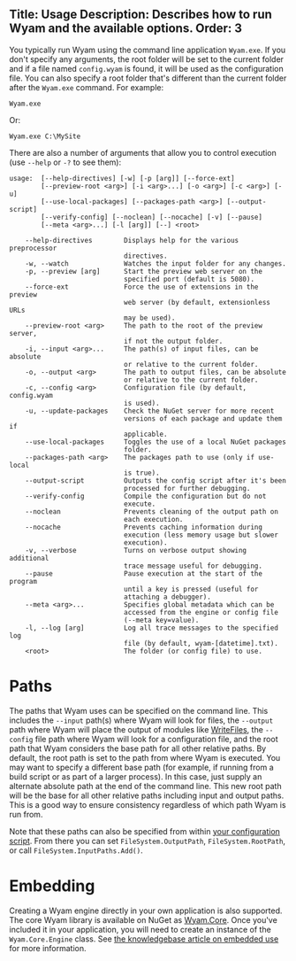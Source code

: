 Title: Usage
Description: Describes how to run Wyam and the available options.
Order: 3
---
You typically run Wyam using the command line application `Wyam.exe`. If you don't specify any arguments, the root folder will be set to the current folder and if a file named `config.wyam` is found, it will be used as the configuration file. You can also specify a root folder that's different than the current folder after the `Wyam.exe` command. For example:

```
Wyam.exe
```

Or:

```
Wyam.exe C:\MySite
```

There are also a number of arguments that allow you to control execution (use `--help` or `-?` to see them):

```
usage:  [--help-directives] [-w] [-p [arg]] [--force-ext]
        [--preview-root <arg>] [-i <arg>...] [-o <arg>] [-c <arg>] [-u]
        [--use-local-packages] [--packages-path <arg>] [--output-script]
        [--verify-config] [--noclean] [--nocache] [-v] [--pause]
        [--meta <arg>...] [-l [arg]] [--] <root>

    --help-directives        Displays help for the various preprocessor
                             directives.
    -w, --watch              Watches the input folder for any changes.
    -p, --preview [arg]      Start the preview web server on the
                             specified port (default is 5080).
    --force-ext              Force the use of extensions in the preview
                             web server (by default, extensionless URLs
                             may be used).
    --preview-root <arg>     The path to the root of the preview server,
                             if not the output folder.
    -i, --input <arg>...     The path(s) of input files, can be absolute
                             or relative to the current folder.
    -o, --output <arg>       The path to output files, can be absolute
                             or relative to the current folder.
    -c, --config <arg>       Configuration file (by default, config.wyam
                             is used).
    -u, --update-packages    Check the NuGet server for more recent
                             versions of each package and update them if
                             applicable.
    --use-local-packages     Toggles the use of a local NuGet packages
                             folder.
    --packages-path <arg>    The packages path to use (only if use-local
                             is true).
    --output-script          Outputs the config script after it's been
                             processed for further debugging.
    --verify-config          Compile the configuration but do not
                             execute.
    --noclean                Prevents cleaning of the output path on
                             each execution.
    --nocache                Prevents caching information during
                             execution (less memory usage but slower
                             execution).
    -v, --verbose            Turns on verbose output showing additional
                             trace message useful for debugging.
    --pause                  Pause execution at the start of the program
                             until a key is pressed (useful for
                             attaching a debugger).
    --meta <arg>...          Specifies global metadata which can be
                             accessed from the engine or config file
                             (--meta key=value).
    -l, --log [arg]          Log all trace messages to the specified log
                             file (by default, wyam-[datetime].txt).
    <root>                   The folder (or config file) to use.
```

# Paths

The paths that Wyam uses can be specified on the command line. This includes the `--input` path(s) where Wyam will look for files, the `--output` path where Wyam will place the output of modules like [WriteFiles](/modules/writefiles), the `--config` file path where Wyam will look for a configuration file, and the root path that Wyam considers the base path for all other relative paths. By default, the root path is set to the path from where Wyam is executed. You may want to specify a different base path (for example, if running from a build script or as part of a larger process). In this case, just supply an alternate absolute path at the end of the command line. This new root path will be the base for all other relative paths including input and output paths. This is a good way to ensure consistency regardless of which path Wyam is run from.

Note that these paths can also be specified from within [your configuration script](/getting-started/configuration). From there you can set `FileSystem.OutputPath`, `FileSystem.RootPath`, or call `FileSystem.InputPaths.Add()`.

# Embedding

Creating a Wyam engine directly in your own application is also supported. The core Wyam library is available on NuGet as [Wyam.Core](https://www.nuget.org/packages/Wyam.Core). Once you've included it in your application, you will need to create an instance of the `Wyam.Core.Engine` class. See [the knowledgebase article on embedded use](/knowledgebase/embedded-use) for more information.